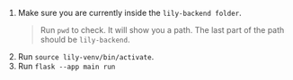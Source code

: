 1. Make sure you are currently inside the `lily-backend folder`.
    > Run `pwd` to check. It will show you a path. The last part of the path should be `lily-backend`.
1. Run `source lily-venv/bin/activate`.
1. Run `flask --app main run`